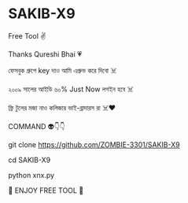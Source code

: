 # SAKIB-X9
Free Tool ✌️

Thanks Qureshi Bhai 💗


ফেসবুক গ্রুপে key দাও আমি এপ্রুভ করে দিবো ☠️

২০০৯ সালের আইডি ৬০% Just Now লগইন হবে ☠️

ফ্রি টুলের মজা নাও কলিজার ভাই-ব্রাদারস রা ☠️❤️

COMMAND 👽👇👇

git clone https://github.com/ZOMBIE-3301/SAKIB-X9

cd SAKIB-X9

python xnx.py


🐒 ENJOY FREE TOOL 🐒
